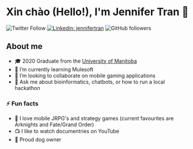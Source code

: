# Xin chào (Hello!), I'm Jennifer Tran 👋

![Twitter Follow](https://img.shields.io/twitter/follow/jenniferttran?label=Follow)
[![Linkedin: jennifertran](https://img.shields.io/badge/-jennifertran-blue?style=flat-square&logo=Linkedin&logoColor=white&link=https://www.linkedin.com/in/jennifer-tran1/)](https://www.linkedin.com/in/jennifer-tran1/)
![GitHub followers](https://img.shields.io/github/followers/jennifertran?label=Follow&style=social)

## About me
- 🎓 2020 Graduate from the [University of Manitoba](http://umanitoba.ca/)
- 🌱 I’m currently learning Mulesoft
- 👯 I’m looking to collaborate on mobile gaming applications
- 💬 Ask me about bioinformatics, chatbots, or how to run a local hackathon

### ⚡ Fun facts
- 📱 I love mobile JRPG's and strategy games (current favourites are Arknights and Fate/Grand Order)
- 📺 I like to watch documentries on YouTube
- 🐶 Proud dog owner

